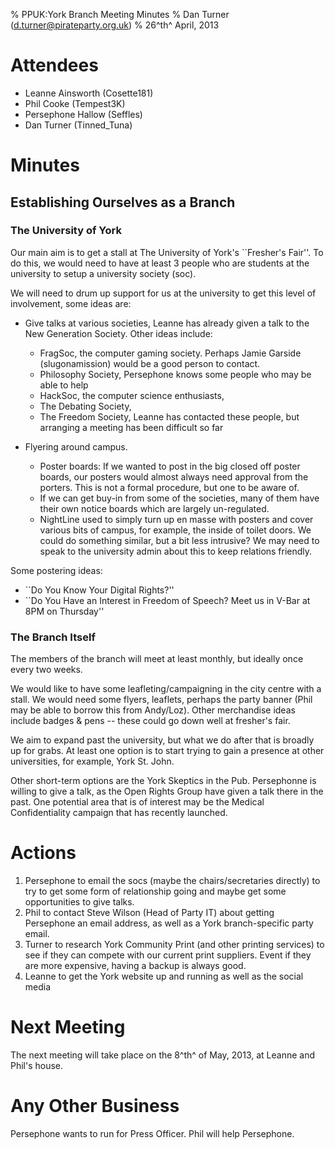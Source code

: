 % PPUK:York Branch Meeting Minutes
% Dan Turner (d.turner@pirateparty.org.uk)
% 26^th^ April, 2013


Attendees
=========

  * Leanne Ainsworth (Cosette181)
  * Phil Cooke (Tempest3K)
  * Persephone Hallow (Seffles)
  * Dan Turner (Tinned_Tuna)

Minutes
=======

Establishing Ourselves as a Branch
----------------------------------

### The University of York

Our main aim is to get a stall at The University of York's ``Fresher's Fair''. 
To do this, we would need to have at least 3 people who are students at the 
university to setup a university society (soc). 

We will need to drum up support for us at the university to get this level of 
involvement, some ideas are:

  * Give talks at various societies, Leanne has already given a talk to the New 
    Generation Society. Other ideas include:

      + FragSoc, the computer gaming society. Perhaps Jamie Garside 
        (slugonamission) would be a good person to contact.
      + Philosophy Society, Persephone knows some people who may be able to 
        help
      + HackSoc, the computer science enthusiasts,
      + The Debating Society,
      + The Freedom Society, Leanne has contacted these people, but arranging
        a meeting has been difficult so far

  * Flyering around campus. 
  
      + Poster boards: If we wanted to post in the big closed off
        poster boards, our posters would almost always need approval from the 
        porters. This is not a formal procedure, but one to be aware of. 
      + If we can get buy-in from some of the societies, many of them have 
        their own notice boards which are largely un-regulated.
      + NightLine used to simply turn up en masse with posters and cover 
        various bits of campus, for example, the inside of toilet doors. We 
        could do something similar, but a bit less intrusive? We may need to 
        speak to the university admin about this to keep relations friendly.


Some postering ideas:

  * ``Do You Know Your Digital Rights?'' 
  * ``Do You Have an Interest in Freedom of Speech? Meet us in V-Bar at 8PM on 
    Thursday''

### The Branch Itself

The members of the branch will meet at least monthly, but ideally once every 
two weeks.

We would like to have some leafleting/campaigning in the city centre with a 
stall. We would need some flyers, leaflets, perhaps the party banner (Phil may
be able to borrow this from Andy/Loz). Other merchandise ideas include badges &
pens -- these could go down well at fresher's fair.

We aim to expand past the university, but what we do after that is broadly up
for grabs. At least one option is to start trying to gain a presence at other
universities, for example, York St. John.

Other short-term options are the York Skeptics in the Pub. Persephonne is 
willing to give a talk, as the Open Rights Group have given a talk there in the
past. One potential area that is of interest may be the Medical 
Confidentiality campaign that has recently launched.

Actions
=======

  1. Persephone to email the socs (maybe the chairs/secretaries directly) to
     try to get some form of relationship going and maybe get some 
     opportunities to give talks.
  2. Phil to contact Steve Wilson (Head of Party IT) about getting Persephone
     an email address, as well as a York branch-specific party email.
  3. Turner to research York Community Print (and other printing services) to
     see if they can compete with our current print suppliers. Event if they 
     are more expensive, having a backup is always good.
  4. Leanne to get the York website up and running as well as the social media

Next Meeting
============

The next meeting will take place on the 8^th^ of May, 2013, at Leanne and 
Phil's house.

Any Other Business
==================

Persephone wants to run for Press Officer. Phil will help Persephone.


